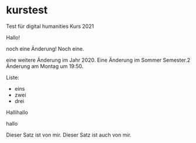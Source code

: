 ﻿# kurstest
Test für digital humanities Kurs 2021

Hallo!

noch eine Änderung! Noch eine.

eine weitere Änderung im Jahr 2020.
Eine Änderung im Sommer Semester.2
Änderung am Montag um 19:50.

Liste:

- eins
- zwei
- drei

Hallihallo

hallo


Dieser Satz ist von mir. Dieser Satz ist auch von mir.

